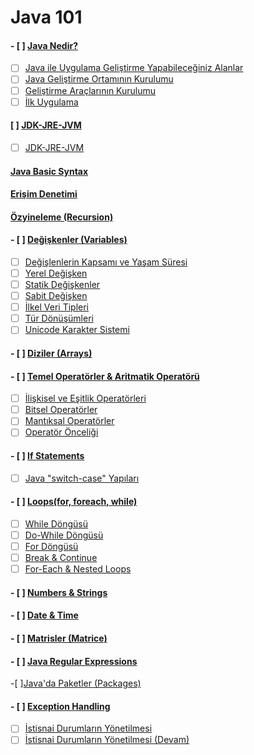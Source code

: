 # Java 101

#### - [ ] [Java Nedir?](what-is-java/)
  - [ ] [Java ile Uygulama Geliştirme Yapabileceğiniz Alanlar](uygulama-alanlari/)
  - [ ] [Java Geliştirme Ortamının Kurulumu](java-geliştirme-ortaminin-kurulumu/)
  - [ ] [Geliştirme Araçlarının Kurulumu](gelistirme-araclarinin-kurulumu/)
  - [ ] [İlk Uygulama](hello-world/)
  
####   [ ] [JDK-JRE-JVM](JDK-JRE-JVM/)
  - [ ] [JDK-JRE-JVM](JDK-JRE-JVM/)
####  [Java Basic Syntax](java-basic-syntax/)
####  [Erişim Denetimi](erisim-denetimi/)
####  [Özyineleme (Recursion)](ozyineleme-(recursion)/)
#### - [ ] [Değişkenler (Variables)](degiskenler/)
  - [ ] [Değişlenlerin Kapsamı ve Yaşam Süresi](degiskenlerin-kapsami-ve-yasam-suresi/)
  - [ ] [Yerel Değişken](yerel-degisken/)
  - [ ] [Statik Değişkenler](statik-degiskenler/)
  - [ ] [Sabit Değişken](sabit-degiskenler/)
  - [ ] [İlkel Veri Tipleri](veri-tipleri/)
  - [ ] [Tür Dönüşümleri](tur-donusumleri/)
  - [ ] [Unicode Karakter Sistemi](unicode-karakter-sistemi/)
#### - [ ] [Diziler (Arrays)](arrays/)
#### - [ ] [Temel Operatörler & Aritmatik Operatörü](operatorler-aritmatik-operatoru/)
  - [ ] [İlişkisel ve Eşitlik Operatörleri](iliskisel-esiktik-oparotorleri/)
  - [ ] [Bitsel Operatörler](bitsel-operatorler/)
  - [ ] [Mantıksal Operatörler](mantıksal-operatorler/)
  - [ ] [Operatör Önceliği](operator-onceligi/)
#### - [ ] [If Statements](if-statements/)
  - [ ] [Java "switch-case" Yapıları](switch-case/)
#### - [ ] [Loops(for, foreach, while)](loops/)
  - [ ] [While Döngüsü](while/)
  - [ ] [Do-While Döngüsü](do-while/)
  - [ ] [For Döngüsü](for-loops/)
  - [ ] [Break & Continue](break-continue/)
  - [ ] [For-Each & Nested Loops](for-each-nested-loops/)
#### - [ ] [Numbers & Strings](numbers-strings/)
#### - [ ] [Date & Time](date-time/)
#### - [ ] [Matrisler (Matrice)](matris-islemleri/)
#### - [ ] [Java Regular Expressions](regular-expressions/)
  -[ ][Java'da Paketler (Packages)](paketler/)
#### - [ ] [Exception Handling](exception-handling/)
  - [ ] [İstisnai Durumların Yönetilmesi](istisnai-durumlarin-yonetilmesi/)
  - [ ] [İstisnai Durumların Yönetilmesi (Devam)](istisnai-durumlarin-yonetilmesi-devam/)

